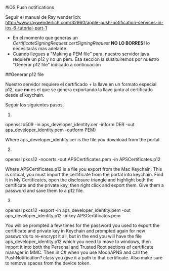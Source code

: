 #iOS Push notifications

Seguir el manual de Ray wenderlich: <http://www.raywenderlich.com/32960/apple-push-notification-services-in-ios-6-tutorial-part-1>

* En el momento que generas un *CertificateSigningRequest.certSigningRequest* **NO LO BORRES!** lo necesitarás mas adelante.
* Cuando llegues a "Making a PEM file" para, nuestro servidor java requiere un p12 y no un pem. Esa sección la sustituiremos por nuestro "Generar p12 file" indicado a continuación


##Generar p12 file

Nuestro servidor requiere el certificado + la llave en un formato especial p12, que **no** es el que se genera exportando la llave junto al certificado desde el keychain.

Seguir los siguientes pasos:

1. 
openssl x509 -in aps_developer_identity.cer -inform DER -out aps_developer_identity.pem -outform PEM}

Where aps_developer_identity.cer is the file you download from the portal

2.

openssl pkcs12 -nocerts -out APSCertificates.pem -in APSCertificates.p12

Where APSCertificates.p12 is a file you export from the Mac Keychain. This is critical, you must import the certificate from the portal into keychain. Find it in My Certificates, open the disclosure triangle and highlight both the certificate and the private key, then right click and export them. Give them a password and save them to a p12 file.

3.

openssl pkcs12 -export -in aps_developer_identity.pem -out aps_developer_identity.p12 -inkey APSCertificates.pem

You will be prompted a few times for the password you used to export the certificate and private key in Keychain and prompted again for new passwords to re-encrypt it all, but in the end you will have the file aps_developer_identity.p12 which you need to move to windows, then import it into both the Personal and Trusted Root sections of certificate manager in MMC. Then in C# when you use MoonAPNS and call the PushNotification? class you give it a path to that certificate. Also make sure to remove spaces from the device token.
